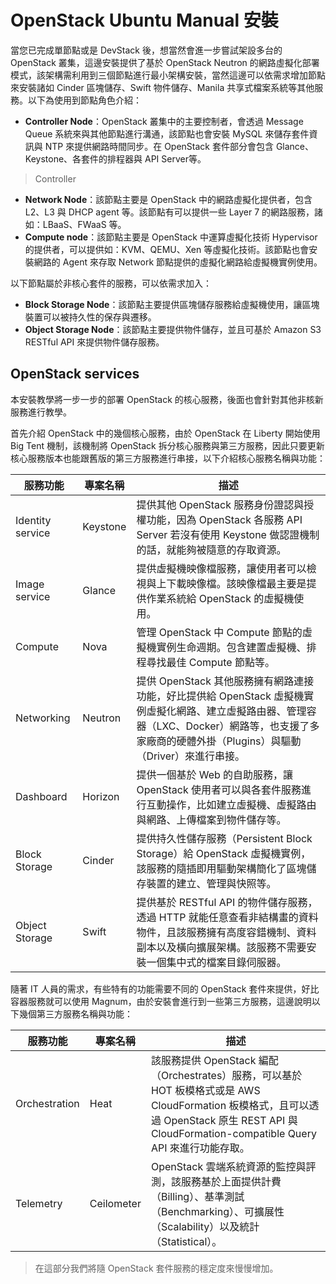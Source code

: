# OpenStack Ubuntu Manual 安裝
當您已完成單節點或是 DevStack 後，想當然會進一步嘗試架設多台的 OpenStack 叢集，這邊安裝提供了基於 OpenStack Neutron 的網路虛擬化部署模式，該架構需利用到三個節點進行最小架構安裝，當然這邊可以依需求增加節點來安裝諸如 Cinder 區塊儲存、Swift 物件儲存、Manila 共享式檔案系統等其他服務。以下為使用到節點角色介紹：
* **Controller Node**：OpenStack 叢集中的主要控制者，會透過 Message Queue 系統來與其他節點進行溝通，該節點也會安裝 MySQL 來儲存套件資訊與 NTP 來提供網路時間同步。在 OpenStack 套件部分會包含 Glance、Keystone、各套件的排程器與 API Server等。
> Controller

* **Network Node**：該節點主要是 OpenStack 中的網路虛擬化提供者，包含 L2、L3 與 DHCP agent 等。該節點有可以提供一些 Layer 7 的網路服務，諸如：LBaaS、FWaaS 等。
* **Compute node**：該節點主要是 OpenStack 中運算虛擬化技術 Hypervisor 的提供者，可以提供如：KVM、QEMU、Xen 等虛擬化技術。該節點也會安裝網路的 Agent 來存取 Network 節點提供的虛擬化網路給虛擬機實例使用。

以下節點屬於非核心套件的服務，可以依需求加入：
* **Block Storage Node**：該節點主要提供區塊儲存服務給虛擬機使用，讓區塊裝置可以被持久性的保存與遷移。
* **Object Storage Node**：該節點主要提供物件儲存，並且可基於 Amazon S3 RESTful API 來提供物件儲存服務。

## OpenStack services
本安裝教學將一步一步的部署 OpenStack 的核心服務，後面也會針對其他非核新服務進行教學。

首先介紹 OpenStack 中的幾個核心服務，由於 OpenStack 在 Liberty 開始使用 Big Tent 機制，該機制將 OpenStack 拆分核心服務與第三方服務，因此只要更新核心服務版本也能跟舊版的第三方服務進行串接，以下介紹核心服務名稱與功能：

| 服務功能         	| 專案名稱 	| 描述                                                                                                                                                                                                 	|
|------------------	|----------	|------------------------------------------------------------------------------------------------------------------------------------------------------------------------------------------------------	|
| Identity service 	| Keystone 	| 提供其他 OpenStack 服務身份證認與授權功能，因為 OpenStack 各服務 API Server 若沒有使用 Keystone 做認證機制的話，就能夠被隨意的存取資源。                                                             	|
| Image service    	| Glance   	| 提供虛擬機映像檔服務，讓使用者可以檢視與上下載映像檔。該映像檔最主要是提供作業系統給 OpenStack 的虛擬機使用。                                                                                        	|
| Compute          	| Nova     	| 管理 OpenStack 中 Compute 節點的虛擬機實例生命週期。包含建置虛擬機、排程尋找最佳 Compute 節點等。                                                                                                    	|
| Networking       	| Neutron  	| 提供 OpenStack 其他服務擁有網路連接功能，好比提供給 OpenStack 虛擬機實例虛擬化網路、建立虛擬路由器、管理容器（LXC、Docker）網路等，也支援了多家廠商的硬體外掛（Plugins）與驅動（Driver）來進行串接。 	|
| Dashboard        	| Horizon  	| 提供一個基於 Web 的自助服務，讓 OpenStack 使用者可以與各套件服務進行互動操作，比如建立虛擬機、虛擬路由與網路、上傳檔案到物件儲存等。                                                                 	|
| Block Storage    	| Cinder   	| 提供持久性儲存服務（Persistent Block Storage）給 OpenStack 虛擬機實例，該服務的隨插即用驅動架構簡化了區塊儲存裝置的建立、管理與快照等。                                                              	|
| Object Storage   	| Swift    	| 提供基於 RESTful API 的物件儲存服務，透過 HTTP 就能任意查看非結構畫的資料物件，且該服務擁有高度容錯機制、資料副本以及橫向擴展架構。該服務不需要安裝一個集中式的檔案目錄伺服器。                      	|

隨著 IT 人員的需求，有些特有的功能需要不同的 OpenStack 套件來提供，好比容器服務就可以使用 Magnum，由於安裝會進行到一些第三方服務，這邊說明以下幾個第三方服務名稱與功能：

| 服務功能      | 專案名稱   | 描述                                                                                                                                                                                             |
|---------------|------------|--------------------------------------------------------------------------------------------------------------------------------------------------------------------------------------------------|
| Orchestration | Heat       | 該服務提供 OpenStack 編配（Orchestrates）服務，可以基於 HOT 板模格式或是 AWS CloudFormation 板模格式，且可以透過 OpenStack 原生 REST API 與 CloudFormation-compatible Query API 來進行功能存取。 |
| Telemetry     | Ceilometer | OpenStack 雲端系統資源的監控與評測，該服務基於上面提供計費（Billing）、基準測試（Benchmarking）、可擴展性（Scalability）以及統計（Statistical）。                                                |

> 在這部分我們將隨 OpenStack 套件服務的穩定度來慢慢增加。
